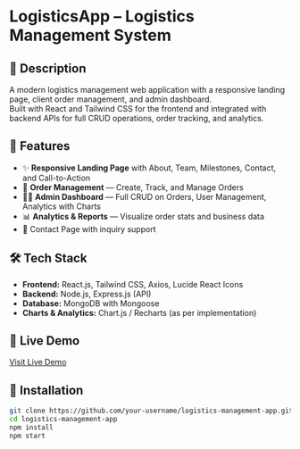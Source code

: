 # LogisticsApp – Logistics Management System

## 📖 Description
A modern logistics management web application with a responsive landing page, client order management, and admin dashboard.  
Built with React and Tailwind CSS for the frontend and integrated with backend APIs for full CRUD operations, order tracking, and analytics.

## 🚀 Features
- ✨ **Responsive Landing Page** with About, Team, Milestones, Contact, and Call-to-Action
- 📝 **Order Management** — Create, Track, and Manage Orders
- 👨‍💼 **Admin Dashboard** — Full CRUD on Orders, User Management, Analytics with Charts
- 📊 **Analytics & Reports** — Visualize order stats and business data
- 💬 Contact Page with inquiry support

## 🛠️ Tech Stack
- **Frontend:** React.js, Tailwind CSS, Axios, Lucide React Icons
- **Backend:** Node.js, Express.js (API)
- **Database:** MongoDB with Mongoose
- **Charts & Analytics:** Chart.js / Recharts (as per implementation)

## 🔗 Live Demo
[Visit Live Demo](https://logisticsapp2025.netlify.app/)

## 📂 Installation
```bash
git clone https://github.com/your-username/logistics-management-app.git
cd logistics-management-app
npm install
npm start
